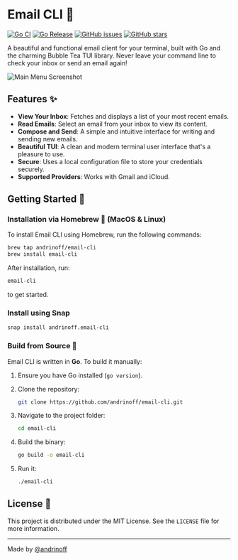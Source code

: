 # Email CLI 📧

[![Go CI](https://github.com/andrinoff/email-cli/actions/workflows/ci.yml/badge.svg)](https://github.com/andrinoff/email-cli/actions/workflows/ci.yml) [![Go Release](https://github.com/andrinoff/email-cli/actions/workflows/release.yml/badge.svg)](https://github.com/andrinoff/email-cli/actions/workflows/release.yml) [![GitHub issues](https://img.shields.io/github/issues/andrinoff/email-cli)](https://github.com/andrinoff/email-cli/issues) [![GitHub stars](https://img.shields.io/github/stars/andrinoff/email-cli)](https://github.com/andrinoff/email-cli/stargazers)

A beautiful and functional email client for your terminal, built with Go and the charming Bubble Tea TUI library. Never leave your command line to check your inbox or send an email again!

![Main Menu Screenshot](assets/preview.png)

## Features ✨

- **View Your Inbox**: Fetches and displays a list of your most recent emails.
- **Read Emails**: Select an email from your inbox to view its content.
- **Compose and Send**: A simple and intuitive interface for writing and sending new emails.
- **Beautiful TUI**: A clean and modern terminal user interface that's a pleasure to use.
- **Secure**: Uses a local configuration file to store your credentials securely.
- **Supported Providers**: Works with Gmail and iCloud.

## Getting Started 🚀

### Installation via Homebrew 🍺 (MacOS & Linux)

To install Email CLI using Homebrew, run the following commands:

```bash
brew tap andrinoff/email-cli
brew install email-cli
```

After installation, run:

```bash
email-cli
```

to get started.

### Install using Snap

```bash
snap install andrinoff.email-cli
```

### Build from Source 🔨

Email CLI is written in **Go**. To build it manually:

1.  Ensure you have Go installed (`go version`).
2.  Clone the repository:

    ```bash
    git clone https://github.com/andrinoff/email-cli.git
    ```

3.  Navigate to the project folder:

    ```bash
    cd email-cli
    ```

4.  Build the binary:

    ```bash
    go build -o email-cli
    ```

5.  Run it:
    ```bash
    ./email-cli
    ```

## License 📄

This project is distributed under the MIT License. See the `LICENSE` file for more information.

---

Made by [@andrinoff](https://andrinoff.com)

